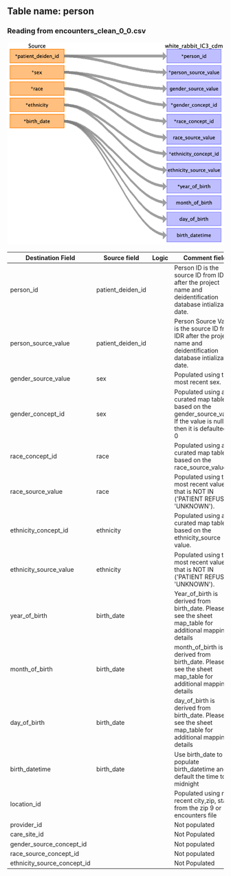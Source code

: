 ## Table name: person

### Reading from encounters_clean_0_0.csv

![](../md_files/image1.png)

| Destination Field | Source field | Logic | Comment field |
| --- | --- | --- | --- |
| person_id | patient_deiden_id |  | Person ID is the source ID from IDR after the project name and deidentification database intialization date.<br /> |
| person_source_value | patient_deiden_id |  | Person Source Value is the source ID from IDR after the project name and deidentification database intialization date.<br /> |
| gender_source_value | sex |  | Populated using the most recent sex.<br /> |
| gender_concept_id | sex |  | Populated using a curated map table based on the gender_source_value. If the value is null then it is defaulted to 0<br /> |
| race_concept_id | race |  | Populated using a curated map table based on the race_source_value.<br /> |
| race_source_value | race |  | Populated using the most recent value that is NOT IN ('PATIENT REFUSED', 'UNKNOWN'). |
| ethnicity_concept_id | ethnicity |  | Populated using a curated map table based on the ethnicity_source value.<br /> |
| ethnicity_source_value | ethnicity |  | Populated using the most recent value that is NOT IN ('PATIENT REFUSED', 'UNKNOWN'). |
| year_of_birth | birth_date |  | Year_of_birth is derived from birth_date. Please see the sheet map_table for additional mapping details<br /> |
| month_of_birth | birth_date |  | month_of_birth is derived from birth_date. Please see the sheet map_table for additional mapping details<br /> |
| day_of_birth | birth_date |  | day_of_birth is derived from birth_date. Please see the sheet map_table for additional mapping details<br /> |
| birth_datetime | birth_date |  | Use birth_date to populate birth_datetime and default the time to midnight |
| location_id |  |  | Populated using most recent city,zip, state from the zip 9 or encounters file |
| provider_id |  |  | Not populated |
| care_site_id |  |  | Not Populated |
| gender_source_concept_id |  |  | Not populated |
| race_source_concept_id |  |  | Not populated |
| ethnicity_source_concept_id |  |  | Not Populated |

